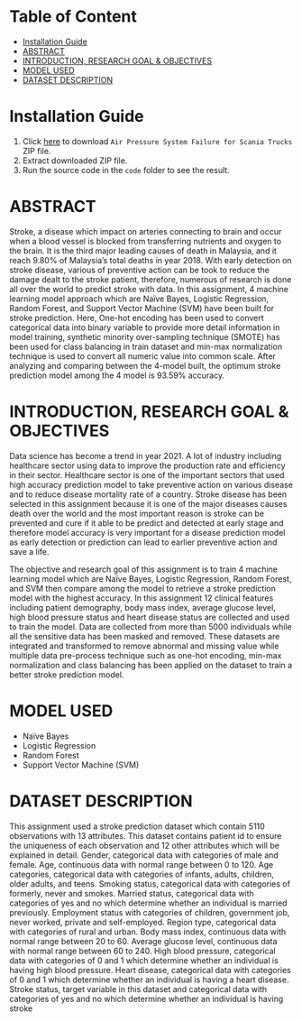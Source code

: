 # Table of Content
- [Installation Guide](#installation-guide)
- [ABSTRACT](#abstract)
- [INTRODUCTION, RESEARCH GOAL & OBJECTIVES](#introduction-research-goal--objectives)
- [MODEL USED](#model-used)
- [DATASET DESCRIPTION](#dataset-description)

# Installation Guide
1. Click [here](https://github.com/kelvinnghy96/Stroke-Prediction-with-Data-Science/archive/refs/heads/main.zip) to download ```Air Pressure System Failure for Scania Trucks``` ZIP file.
2. Extract downloaded ZIP file.
3. Run the source code in the ```code``` folder to see the result.


# ABSTRACT
Stroke, a disease which impact on arteries connecting to brain and occur when a blood vessel is blocked from transferring nutrients and oxygen to the brain. It is the third major leading causes of death in Malaysia, and it reach 9.80% of Malaysia’s total deaths in year 2018. With early detection on stroke disease, various of preventive action can be took to reduce the damage dealt to the stroke patient, therefore, numerous of research is done all over the world to predict stroke with data. In this assignment, 4 machine learning model approach which are Naïve Bayes, Logistic Regression, Random Forest, and Support Vector Machine (SVM) have been built for stroke prediction. Here, One-hot encoding has been used to convert categorical data into binary variable to provide more detail information in model training, synthetic minority over-sampling technique (SMOTE) has been used for class balancing in train dataset and min-max normalization technique is used to convert all numeric value into common scale. After analyzing and comparing between the 4-model built, the optimum stroke prediction model among the 4 model is 93.59% accuracy.

# INTRODUCTION, RESEARCH GOAL & OBJECTIVES
Data science has become a trend in year 2021. A lot of industry including healthcare sector using data to improve the production rate and efficiency in their sector. Healthcare sector is one of the important sectors that used high accuracy prediction model to take preventive action on various disease and to reduce disease mortality rate of a country. Stroke disease has been selected in this assignment because it is one of the major diseases causes death over the world and the most important reason is stroke can be prevented and cure if it able to be predict and detected at early stage and therefore model accuracy is very important for a disease prediction model as early detection or prediction can lead to earlier preventive action and save a life.

The objective and research goal of this assignment is to train 4 machine learning model which are Naïve Bayes, Logistic Regression, Random Forest, and SVM then compare among the model to retrieve a stroke prediction model with the highest accuracy. In this assignment 12 clinical features including patient demography, body mass index, average glucose level, high blood pressure status and heart disease status are collected and used to train the model. Data are collected from more than 5000 individuals while all the sensitive data has been masked and removed. These datasets are integrated and transformed to remove abnormal and missing value while multiple data pre-process technique such as one-hot encoding, min-max normalization and class balancing has been applied on the dataset to train a better stroke prediction model.

# MODEL USED
- Naïve Bayes
- Logistic Regression
- Random Forest
- Support Vector Machine (SVM)


# DATASET DESCRIPTION
This assignment used a stroke prediction dataset which contain 5110 observations with 13 attributes. This dataset contains patient id to ensure the uniqueness of each observation and 12 other attributes which will be explained in detail. Gender, categorical data with categories of male and female. Age, continuous data with normal range between 0 to 120. Age categories, categorical data with categories of infants, adults, children, older adults, and teens. Smoking status, categorical data with categories of formerly, never and smokes. Married status, categorical data with categories of yes and no which determine whether an individual is married previously. Employment status with categories of children, government job, never worked, private and self-employed. Region type, categorical data with categories of rural and urban. Body mass index, continuous data with normal range between 20 to 60. Average glucose level, continuous data with normal range between 60 to 240. High blood pressure, categorical data with categories of 0 and 1 which determine whether an individual is having high blood pressure. Heart disease, categorical data with categories of 0 and 1 which determine whether an individual is having a heart disease. Stroke status, target variable in this dataset and categorical data with categories of yes and no which determine whether an individual is having stroke
